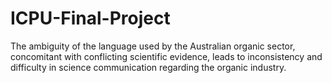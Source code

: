 # ICPU-Final-Project
The ambiguity of the language used by the Australian organic sector, concomitant with conflicting scientific evidence, leads to inconsistency and difficulty in science communication regarding the organic industry.
